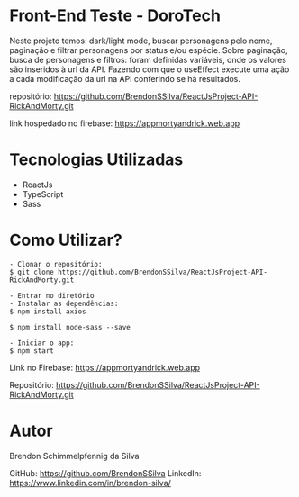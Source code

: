 # Front-End Teste - DoroTech

Neste projeto temos: dark/light mode, buscar personagens pelo nome, paginação e filtrar personagens por status e/ou espécie. 
Sobre paginação, busca de personagens e filtros: foram definidas variáveis, onde os valores são inseridos à url da API. Fazendo com que o useEffect execute uma ação a cada modificação da url na API conferindo se há resultados.

repositório: https://github.com/BrendonSSilva/ReactJsProject-API-RickAndMorty.git

link hospedado no firebase: https://appmortyandrick.web.app

# Tecnologias Utilizadas
- ReactJs
- TypeScript
- Sass

# Como Utilizar?

~~~
- Clonar o repositório:
$ git clone https://github.com/BrendonSSilva/ReactJsProject-API-RickAndMorty.git

- Entrar no diretório
- Instalar as dependências:
$ npm install axios

$ npm install node-sass --save

- Iniciar o app: 
$ npm start
~~~

Link no Firebase: https://appmortyandrick.web.app

Repositório: https://github.com/BrendonSSilva/ReactJsProject-API-RickAndMorty.git

# Autor
Brendon Schimmelpfennig da Silva

GitHub: https://github.com/BrendonSSilva
LinkedIn: https://www.linkedin.com/in/brendon-silva/